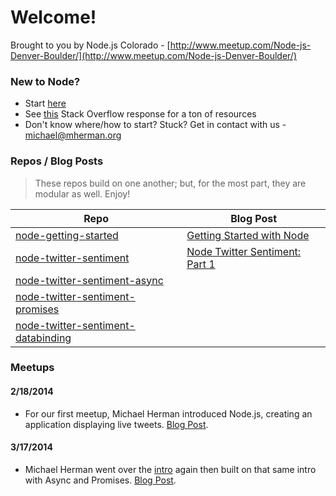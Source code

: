 # Welcome!

Brought to you by Node.js Colorado - [http://www.meetup.com/Node-js-Denver-Boulder/](http://www.meetup.com/Node-js-Denver-Boulder/)

### New to Node?

- Start [here](https://github.com/mjhea0/node-getting-started)
- See [this](http://stackoverflow.com/a/5511507) Stack Overflow response for a ton of resources
- Don't know where/how to start? Stuck? Get in contact with us - michael@mherman.org

### Repos / Blog Posts

> These repos build on one another; but, for the most part, they are modular as well. Enjoy!

| Repo                                                                                                        | Blog Post |
|-------------------------------------------------------------------------------------------------------------|--------------------------------------------------------------|
| [node-getting-started](https://github.com/mjhea0/node-getting-started)                                      | [Getting Started with Node](https://github.com/mjhea0/node-getting-started/blob/master/readme.md)
| [node-twitter-sentiment](https://github.com/Nodejs-Colorado/node-twitter-sentiment)                         | [Node Twitter Sentiment: Part 1](http://mherman.org/blog/2014/02/19/node-twitter-sentiment/#.UyiDUa1dVSQ)    | 
| [node-twitter-sentiment-async](https://github.com/Nodejs-Colorado/node-twitter-sentiment-async)             |                          |
| [node-twitter-sentiment-promises](https://github.com/Nodejs-Colorado/node-twitter-sentiment-promises)       | 
| [node-twitter-sentiment-databinding](https://github.com/Nodejs-Colorado/node-twitter-sentiment-databinding) |                                                         | 

### Meetups

#### 2/18/2014

- For our first meetup, Michael Herman introduced Node.js, creating an application displaying live tweets. [Blog Post](http://mherman.org/blog/2014/02/19/node-twitter-sentiment/#.UyiDUa1dVSQ).

#### 3/17/2014

- Michael Herman went over the [intro](http://mherman.org/blog/2014/02/19/node-twitter-sentiment/#.UyiDUa1dVSQ) again then built on that same intro with Async and Promises. [Blog Post]().

